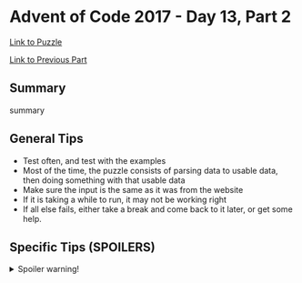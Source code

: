 # Advent of Code 2017 - Day 13, Part 2

[Link to Puzzle](https://adventofcode.com/2017/day/13#part2)

[Link to Previous Part](https://github.com/CodingAP/unofficial-aoc-syllabus/blob/main/years/2017/day13/part1.md)

## Summary
summary

## General Tips
- Test often, and test with the examples
- Most of the time, the puzzle consists of parsing data to usable data, then doing something with that usable data
- Make sure the input is the same as it was from the website
- If it is taking a while to run, it may not be working right
- If all else fails, either take a break and come back to it later, or get some help.

## Specific Tips (SPOILERS)
<details> <summary>Spoiler warning!</summary>

specific tips

</details>